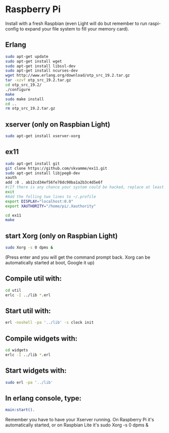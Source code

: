 <h1>Raspberry Pi</h1>

Install with a fresh Raspbian (even Light will do but remember to run raspi-config to expand your file system to fill your memory card).

## Erlang
```bash
sudo apt-get update
sudo apt-get install wget
sudo apt-get install libssl-dev
sudo apt-get install ncurses-dev
wget http://www.erlang.org/download/otp_src_19.2.tar.gz
tar -xzvf otp_src_19.2.tar.gz
cd otp_src_19.2/
./configure
make
sudo make install
cd ..
rm otp_src_19.2.tar.gz
```
## xserver (only on Raspbian Light)
```bash
sudo apt-get install xserver-xorg
```

## ex11
```bash
sudo apt-get install git
git clone https://github.com/skvamme/ex11.git
sudo apt-get install libjpeg8-dev
xauth
add :0 . ab12cd34ef56fe78dc90ba1a2b3c4d5e6f
#(If there is any chance your system could be hacked, replace at least one of the random characters above)
exit
#Add the folling two lines to ~/.profile
export DISPLAY="localhost:0.0"
export XAUTHORITY="/home/pi/.Xauthority"

cd ex11
make
```
## start Xorg (only on Raspbian Light)
```bash
sudo Xorg -s 0 dpms &
```
(Press enter and you will get the command prompt back. Xorg can be automatically started at boot, Google it up)


## Compile util with:
```bash
cd util
erlc -I ../lib *.erl
```
## Start util with:
```bash
erl -noshell -pa '../lib' -s clock init
```

## Compile widgets with:
```bash
cd widgets
erlc -I ../lib *.erl
```
## Start widgets with:
```bash
sudo erl -pa '../lib'
```
## In erlang console, type:
```erlang
main:start().
```

Remember you have to have your Xserver running. On Raspberry Pi it's automatically started, or on Raspbian Lite it's sudo Xorg -s 0 dpms & 



